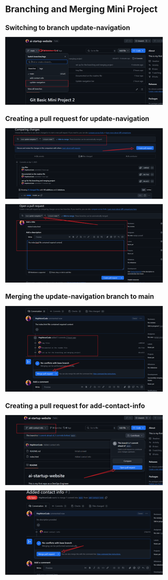 # Branching and Merging Mini Project

## Switching to branch update-navigation
![](./img/01.png)

## Creating a pull request for update-navigation
![](./img/02.png)

![](./img/03.png)

## Merging the update-navigation branch to main
![](./img/04.png)

## Creating a pull request for add-contact-info
![](./img/05.png)

![](./img/06.png)